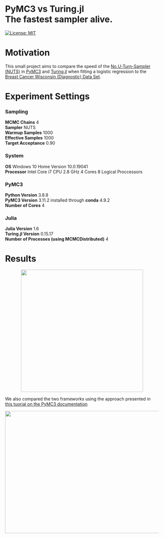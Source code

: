 # PyMC3 vs Turing.jl <br /> The fastest sampler alive.
[![License: MIT](https://img.shields.io/badge/License-MIT-yellow.svg)](https://opensource.org/licenses/MIT)

# Motivation

This small project aims to compare the speed of the [No U-Turn-Sampler (NUTS)](https://arxiv.org/abs/1111.4246) in [PyMC3](https://docs.pymc.io/) and [Turing.jl](https://turing.ml/dev/) when fitting a logistic regression to the [Breast Cancer Wisconsin (Diagnostic) Data Set](https://archive.ics.uci.edu/ml/datasets/Breast+Cancer+Wisconsin+(Diagnostic)).

# Experiment Settings

### Sampling
**MCMC Chains** 4  
**Sampler** NUTS  
**Warmup Samples** 1000  
**Effective Samples** 1000  
**Target Acceptance** 0.90

### System
**OS** Windows 10 Home Version 10.0.19041  
**Processor** Intel Core i7 CPU 2.8 GHz 4 Cores 8 Logical Proccessors 

### PyMC3
**Python Version** 3.8.8  
**PyMC3 Version**  3.11.2 installed through **conda** 4.9.2  
**Number of Cores** 4

### Julia
**Julia Version** 1.6  
**Turing.jl Version** 0.15.17  
**Number of Processes (using MCMCDistributed)** 4  

# Results

<p align="center">   
  <img width="400" height="400" src="https://github.com/vb690/bazaar/blob/master/shops/pymc3_turing_comparison/results/figures/boxplot_comp.png">
</p>   

We also compared the two frameworks using the approach presented in [this tuorial on the PyMC3 documentation](https://docs.pymc.io/notebooks/BEST.html)


<p align="center">   
  <img width="900" height="400" src="https://github.com/vb690/bazaar/blob/master/shops/pymc3_turing_comparison/results/figures/posteriors.png">
</p>   
